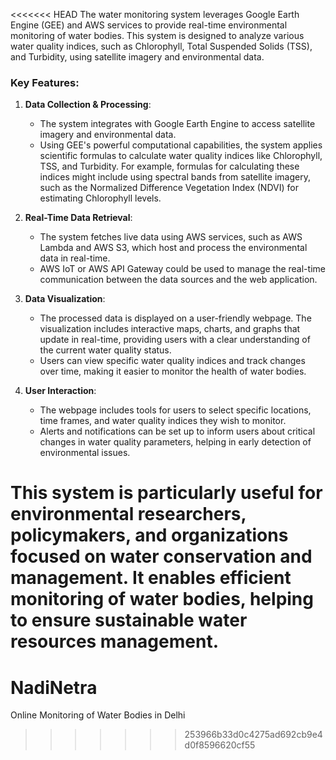<<<<<<< HEAD
The water monitoring system leverages Google Earth Engine (GEE) and AWS services to provide real-time environmental monitoring of water bodies. This system is designed to analyze various water quality indices, such as Chlorophyll, Total Suspended Solids (TSS), and Turbidity, using satellite imagery and environmental data.

### Key Features:

1. **Data Collection & Processing**: 
   - The system integrates with Google Earth Engine to access satellite imagery and environmental data. 
   - Using GEE's powerful computational capabilities, the system applies scientific formulas to calculate water quality indices like Chlorophyll, TSS, and Turbidity. For example, formulas for calculating these indices might include using spectral bands from satellite imagery, such as the Normalized Difference Vegetation Index (NDVI) for estimating Chlorophyll levels.

2. **Real-Time Data Retrieval**:
   - The system fetches live data using AWS services, such as AWS Lambda and AWS S3, which host and process the environmental data in real-time. 
   - AWS IoT or AWS API Gateway could be used to manage the real-time communication between the data sources and the web application.

3. **Data Visualization**:
   - The processed data is displayed on a user-friendly webpage. The visualization includes interactive maps, charts, and graphs that update in real-time, providing users with a clear understanding of the current water quality status.
   - Users can view specific water quality indices and track changes over time, making it easier to monitor the health of water bodies.

4. **User Interaction**:
   - The webpage includes tools for users to select specific locations, time frames, and water quality indices they wish to monitor.
   - Alerts and notifications can be set up to inform users about critical changes in water quality parameters, helping in early detection of environmental issues.

This system is particularly useful for environmental researchers, policymakers, and organizations focused on water conservation and management. It enables efficient monitoring of water bodies, helping to ensure sustainable water resources management.
=======
# NadiNetra
Online Monitoring of Water Bodies in Delhi
>>>>>>> 253966b33d0c4275ad692cb9e4d0f8596620cf55
